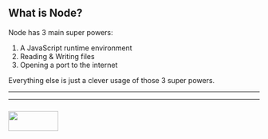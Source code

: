 ## What is Node?

Node has 3 main super powers:
1. A JavaScript runtime environment
2. Reading & Writing files
3. Opening a port to the internet

Everything else is just a clever usage of those 3 super powers.


___
___
### <a href="http://elewa.education/blog" target="_blank"><img src="https://user-images.githubusercontent.com/18554853/34921062-506450ae-f97d-11e7-875f-6feeb26ad72d.png" width="100" height="40"/></a>